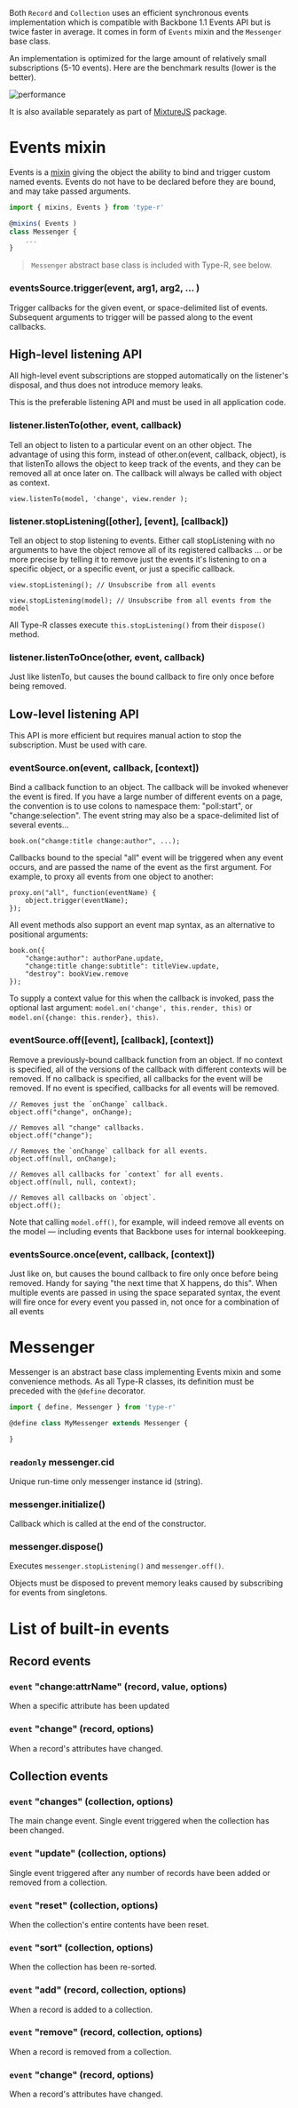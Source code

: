 Both `Record` and `Collection` uses an efficient synchronous events implementation which is compatible with Backbone 1.1 Events API but is twice faster in average. It comes in form of `Events` mixin and the `Messenger` base class.

An implementation is optimized for the large amount of relatively small subscriptions (5-10 events). Here are the benchmark results (lower is the better).

![performance](./events-performance.jpg)

It is also available separately as part of [MixtureJS](https://github.com/Volicon/MixtureJS) package.

# Events mixin

Events is a [mixin](11_Mixins.md) giving the object the ability to bind and trigger custom named events. Events do not have to be declared before they are bound, and may take passed arguments.

```javascript
import { mixins, Events } from 'type-r'

@mixins( Events )
class Messenger {
    ...
}
```

> `Messenger` abstract base class is included with Type-R, see below.

### eventsSource.trigger(event, arg1, arg2, ... )

Trigger callbacks for the given event, or space-delimited list of events. Subsequent arguments to trigger will be passed along to the event callbacks.

## High-level listening API

All high-level event subscriptions are stopped automatically on the listener's disposal, and thus does not introduce memory leaks.

This is the preferable listening API and must be used in all application code.

### listener.listenTo(other, event, callback)
Tell an object to listen to a particular event on an other object. The advantage of using this form, instead of other.on(event, callback, object), is that listenTo allows the object to keep track of the events, and they can be removed all at once later on. The callback will always be called with object as context.

    view.listenTo(model, 'change', view.render );

### listener.stopListening([other], [event], [callback])

Tell an object to stop listening to events. Either call stopListening with no arguments to have the object remove all of its registered callbacks ... or be more precise by telling it to remove just the events it's listening to on a specific object, or a specific event, or just a specific callback.

    view.stopListening(); // Unsubscribe from all events

    view.stopListening(model); // Unsubscribe from all events from the model

All Type-R classes execute `this.stopListening()` from their `dispose()` method.

### listener.listenToOnce(other, event, callback)

Just like listenTo, but causes the bound callback to fire only once before being removed.

## Low-level listening API

This API is more efficient but requires manual action to stop the subscription. Must be used with care.

### eventSource.on(event, callback, [context])

Bind a callback function to an object. The callback will be invoked whenever the event is fired. If you have a large number of different events on a page, the convention is to use colons to namespace them: "poll:start", or "change:selection". The event string may also be a space-delimited list of several events...

    book.on("change:title change:author", ...);

Callbacks bound to the special "all" event will be triggered when any event occurs, and are passed the name of the event as the first argument. For example, to proxy all events from one object to another:

    proxy.on("all", function(eventName) {
        object.trigger(eventName);
    });

All event methods also support an event map syntax, as an alternative to positional arguments:

    book.on({
        "change:author": authorPane.update,
        "change:title change:subtitle": titleView.update,
        "destroy": bookView.remove
    });

To supply a context value for this when the callback is invoked, pass the optional last argument: `model.on('change', this.render, this)` or `model.on({change: this.render}, this)`.

### eventSource.off([event], [callback], [context])

Remove a previously-bound callback function from an object. If no context is specified, all of the versions of the callback with different contexts will be removed. If no callback is specified, all callbacks for the event will be removed. If no event is specified, callbacks for all events will be removed.

    // Removes just the `onChange` callback.
    object.off("change", onChange);

    // Removes all "change" callbacks.
    object.off("change");

    // Removes the `onChange` callback for all events.
    object.off(null, onChange);

    // Removes all callbacks for `context` for all events.
    object.off(null, null, context);

    // Removes all callbacks on `object`.
    object.off();

Note that calling `model.off()`, for example, will indeed remove all events on the model — including events that Backbone uses for internal bookkeeping.

### eventsSource.once(event, callback, [context])
Just like on, but causes the bound callback to fire only once before being removed. Handy for saying "the next time that X happens, do this". When multiple events are passed in using the space separated syntax, the event will fire once for every event you passed in, not once for a combination of all events

# Messenger

Messenger is an abstract base class implementing Events mixin and some convenience methods.
As all Type-R classes, its definition must be preceded with the `@define` decorator.

```javascript
import { define, Messenger } from 'type-r'

@define class MyMessenger extends Messenger {

}
```

### `readonly` messenger.cid

Unique run-time only messenger instance id (string).

### messenger.initialize()

Callback which is called at the end of the constructor.

### messenger.dispose()

Executes `messenger.stopListening()` and `messenger.off()`.

Objects must be disposed to prevent memory leaks caused by subscribing for events from singletons.

# List of built-in events

## Record events

### `event` "change:attrName" (record, value, options)

When a specific attribute has been updated

### `event` "change" (record, options)

When a record's attributes have changed.

## Collection events

### `event` "changes" (collection, options)

The main change event. Single event triggered when the collection has been changed.

### `event` "update" (collection, options)

Single event triggered after any number of records have been added or removed from a collection.

### `event` "reset" (collection, options)

When the collection's entire contents have been reset.

### `event` "sort" (collection, options)

When the collection has been re-sorted.

### `event` "add" (record, collection, options)

When a record is added to a collection.

### `event` "remove" (record, collection, options)

When a record is removed from a collection.

### `event` "change" (record, options)

When a record's attributes have changed.

